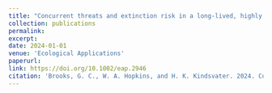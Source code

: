```yaml
---
title: "Concurrent threats and extinction risk in a long-lived, highly fecund vertebrate with parental care"
collection: publications
permalink: 
excerpt:
date: 2024-01-01
venue: 'Ecological Applications'
paperurl:
link: https://doi.org/10.1002/eap.2946
citation: 'Brooks, G. C., W. A. Hopkins, and H. K. Kindsvater. 2024. Concurrent threats and extinction risk in a long-lived, highly fecund vertebrate with parental care. <i>Ecological Applications</i> 34:e2946'
---
```

